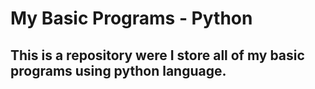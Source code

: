 # My Basic Programs - Python
## This is a repository were I store all of my basic programs using python language.
